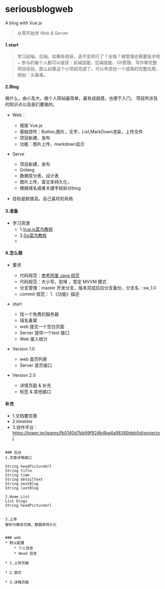 # seriousblogweb
A blog with Vue.js

> 从零开始学 Web & Server 

#### 1.start
> 学习前端、后端。如果有收获，说不定转行了？全栈？做管理也需要技术吧~ 参与的每个人都可以收获：前端技能、后端技能、Git管理、写作等完整项目经验。那么如果这个小项目完成了，可以考虑仿一个成熟的完整应用，例如：头条等。

#### 2.Blog

做什么，由小及大，做个人网站最简单，最有成就感，也便于入门。
项目所涉及的知识点以及我们要做的。

* Web：
    * 框架 Vue.js 
    * 基础控件：Button,图片，文字，List,MarkDown渲染，上传文件
    * 项目新建，发布
    * 功能：图片上传，markdown显示

* Serve
    * 项目新建，发布
    * Golang 
    * 数据库分表，设计表
    * 图片上传，富文本持久化，
    * 根据域名或者关键字段拆分blog
*  目标是颜值高，自己喜欢的风格
#### 3.准备
* 学习资源
    * 1.[Vue.js菜鸟教程](http://www.runoob.com/vue2/vue-tutorial.html)
    * 2.[Go菜鸟教程](http://www.runoob.com/go/go-tutorial.html)
    * 
    
#### 4.怎么做
* 要求
  * 代码规范：[参考阿里 Java 规范](https://github.com/alibaba/p3c/blob/master/%E9%98%BF%E9%87%8C%E5%B7%B4%E5%B7%B4Java%E5%BC%80%E5%8F%91%E6%89%8B%E5%86%8C%EF%BC%88%E8%AF%A6%E5%B0%BD%E7%89%88%EF%BC%89.pdf)
  * 代码规范：大小写，驼峰 ，暂定 MVVM 模式
  * 分支管理：master 开发分支，版本完成后拉分支备份，分支名：sw_1.0
  * commit 规范： 1.《功能》描述
* start
    * 找一个免费的服务器 
    * 域名备案
    * web 提交一个空白页面 
    * Server 提供一个test 接口
    * Web 接入统计
    
* Version 1.0
    * web 首页列表
    * Server 首页接口

* Version 2.0
    * 详情页面 & 补充
    * 标签 & 其他接口

#### 补充
* 1.文档要完善
* 2.timeline 
* 3.协作平台：https://tower.im/teams/fb0140d7bb99f924b4ba4a98369deb5d/projects/
```

### 后台
1.文章详情接口

String headPictureUrl 
String title
String time
String detailText
String nextBlog
String lastBlog

2.Home List
List blogs
String headPictureUrl 


3.上传
解析为静态页面，数据库持久化


### web
* 默认配置
	* 个人信息
	* Head 信息

* 1.上传页面

* 2.首页

* 3.详情页面
```
